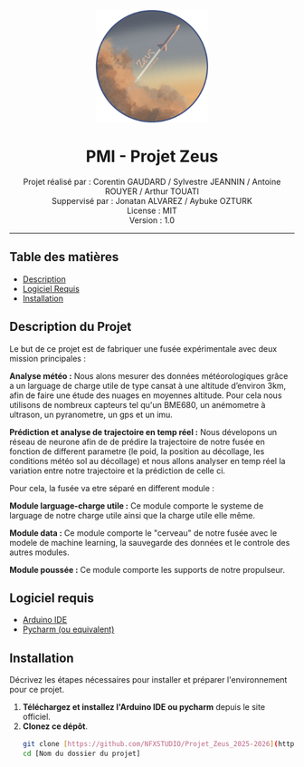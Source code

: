 <p align="center">
  <br>
  <a href="#">
    <img src="Logo_Zeus.png" alt="Logo du Projet" width="200">
  </a>
  <br>
</p>

<h1 align="center">PMI - Projet Zeus </h1>

<p align="center">
  Projet réalisé par : Corentin GAUDARD / Sylvestre JEANNIN / Antoine ROUYER / Arthur TOUATI
  <br>
  Suppervisé par : Jonatan ALVAREZ / Aybuke OZTURK
  <br>
  License : MIT
  <br>
  Version : 1.0
  <br>
</p>

---

## Table des matières

- [Description](#Description-du-projet)
- [Logiciel Requis](#logiciel-requis)
- [Installation](#installation)

## Description du Projet

Le but de ce projet est de fabriquer une fusée expérimentale avec deux mission principales : 

**Analyse météo :**
Nous alons mesurer des données météorologiques grâce a un larguage de charge utile de type cansat à une altitude d’environ 3km, afin de faire une étude des nuages en moyennes altitude.
Pour cela nous utilisons de nombreux capteurs tel qu'un BME680, un anémometre à ultrason, un pyranometre, un gps et un imu.
 
**Prédiction et analyse de trajectoire en temp réel :**
Nous dévelopons un réseau de neurone afin de de prédire la trajectoire de notre fusée en fonction de different parametre (le poid, la position au décollage, les conditions météo sol au décollage) et nous allons analyser en temp réel la variation entre notre trajectoire et la prédiction de celle ci.

Pour cela, la fusée va etre séparé en different module : 

**Module larguage-charge utile :**
Ce module comporte le systeme de larguage de notre charge utile ainsi que la charge utile elle même.

**Module data :**
Ce module comporte le "cerveau" de notre fusée avec le modele de machine learning, la sauvegarde des données et le controle des autres modules.

**Module poussée :**
Ce module comporte les supports de notre propulseur.

## Logiciel requis

- [Arduino IDE](https://www.arduino.cc/en/software)
- [Pycharm (ou equivalent)](https://www.jetbrains.com/pycharm/)

## Installation

Décrivez les étapes nécessaires pour installer et préparer l'environnement pour ce projet.

1. **Téléchargez et installez l'Arduino IDE ou pycharm** depuis le site officiel.
2. **Clonez ce dépôt**.
   ```bash
   git clone [https://github.com/NFXSTUDIO/Projet_Zeus_2025-2026](https://github.com/NFXSTUDIO/Projet_Zeus_2025-2026)
   cd [Nom du dossier du projet]
